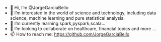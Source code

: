 - 👋 Hi, I’m @JorgeGarciaBello
- 👀 I’m interested in the world of science and technology, including data science, machine learning and pure statistical analysis. 
- 🌱 I’m currently learning spark,pyspark,scala...
- 💞️ I’m looking to collaborate on healthcare, financial topics and more ...
- 📫 How to reach me: https://github.com/JorgeGarciaBello

<!---
JorgeGarciaBello/JorgeGarciaBello is a ✨ special ✨ repository because its `README.md` (this file) appears on your GitHub profile.
You can click the Preview link to take a look at your changes.
--->
